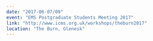 ```yaml
---
date: "2017-06-07/09"
event: "EMS Postgraduate Students Meeting 2017"
link: "http://www.icms.org.uk/workshops/theburn2017"
location: "The Burn, Glenesk"
---
```

